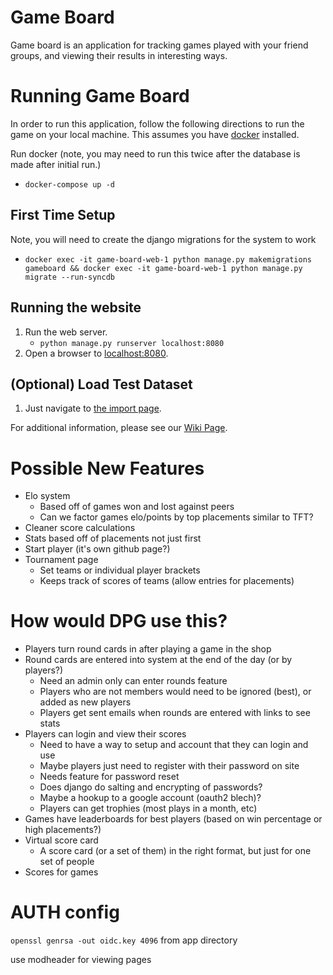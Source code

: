 # Game Board
Game board is an application for tracking games played with your friend groups, and viewing their results in interesting ways. 

# Running Game Board
In order to run this application, follow the following directions to run the game on your local machine. This assumes you have [docker](https://docs.docker.com/get-docker/) installed.

Run docker (note, you may need to run this twice after the database is made after initial run.)
- `docker-compose up -d`

## First Time Setup
Note, you will need to create the django migrations for the system to work
- `docker exec -it game-board-web-1 python manage.py makemigrations gameboard && docker exec -it game-board-web-1 python manage.py migrate --run-syncdb`

## Running the website
1. Run the web server.
    - `python manage.py runserver localhost:8080`
2. Open a browser to [localhost:8080](http://localhost:8080/).

## (Optional) Load Test Dataset
1. Just navigate to [the import page](http://localhost:8080/import).

For additional information, please see our [Wiki Page](https://github.com/KeeganW/game-board/wiki).

# Possible New Features
- Elo system
  - Based off of games won and lost against peers
  - Can we factor games elo/points by top placements similar to TFT?
- Cleaner score calculations
- Stats based off of placements not just first
- Start player (it's own github page?)
- Tournament page
  - Set teams or individual player brackets
  - Keeps track of scores of teams (allow entries for placements)

# How would DPG use this?
- Players turn round cards in after playing a game in the shop
- Round cards are entered into system at the end of the day (or by players?)
  - Need an admin only can enter rounds feature
  - Players who are not members would need to be ignored (best), or added as new players
  - Players get sent emails when rounds are entered with links to see stats
- Players can login and view their scores
  - Need to have a way to setup and account that they can login and use 
  - Maybe players just need to register with their password on site
  - Needs feature for password reset
  - Does django do salting and encrypting of passwords?
  - Maybe a hookup to a google account (oauth2 blech)?
  - Players can get trophies (most plays in a month, etc)
- Games have leaderboards for best players (based on win percentage or high placements?)
- Virtual score card
  - A score card (or a set of them) in the right format, but just for one set of people
- Scores for games


# AUTH config
`openssl genrsa -out oidc.key 4096` from app directory

use modheader for viewing pages

